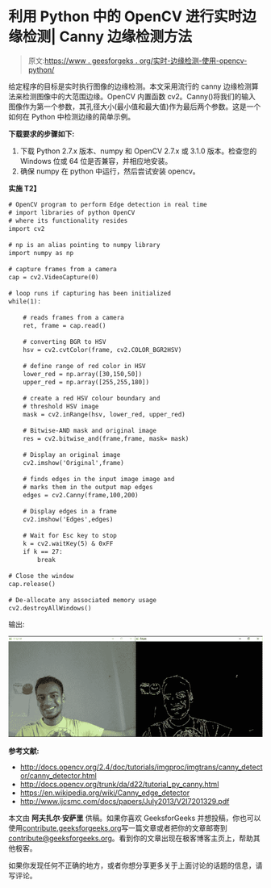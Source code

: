 # 利用 Python 中的 OpenCV 进行实时边缘检测| Canny 边缘检测方法

> 原文:[https://www . geesforgeks . org/实时-边缘检测-使用-opencv-python/](https://www.geeksforgeeks.org/real-time-edge-detection-using-opencv-python/)

给定程序的目标是实时执行图像的边缘检测。本文采用流行的 canny 边缘检测算法来检测图像中的大范围边缘。OpenCV 内置函数 cv2。Canny()将我们的输入图像作为第一个参数，其孔径大小(最小值和最大值)作为最后两个参数。这是一个如何在 Python 中检测边缘的简单示例。

**下载要求的步骤如下:**

1.  下载 Python 2.7.x 版本、numpy 和 OpenCV 2.7.x 或 3.1.0 版本。检查您的 Windows 位或 64 位是否兼容，并相应地安装。
2.  确保 numpy 在 python 中运行，然后尝试安装 opencv。

**实施
T2】**

```
# OpenCV program to perform Edge detection in real time
# import libraries of python OpenCV 
# where its functionality resides
import cv2 

# np is an alias pointing to numpy library
import numpy as np

# capture frames from a camera
cap = cv2.VideoCapture(0)

# loop runs if capturing has been initialized
while(1):

    # reads frames from a camera
    ret, frame = cap.read()

    # converting BGR to HSV
    hsv = cv2.cvtColor(frame, cv2.COLOR_BGR2HSV)

    # define range of red color in HSV
    lower_red = np.array([30,150,50])
    upper_red = np.array([255,255,180])

    # create a red HSV colour boundary and 
    # threshold HSV image
    mask = cv2.inRange(hsv, lower_red, upper_red)

    # Bitwise-AND mask and original image
    res = cv2.bitwise_and(frame,frame, mask= mask)

    # Display an original image
    cv2.imshow('Original',frame)

    # finds edges in the input image image and
    # marks them in the output map edges
    edges = cv2.Canny(frame,100,200)

    # Display edges in a frame
    cv2.imshow('Edges',edges)

    # Wait for Esc key to stop
    k = cv2.waitKey(5) & 0xFF
    if k == 27:
        break

# Close the window
cap.release()

# De-allocate any associated memory usage
cv2.destroyAllWindows() 
```

输出:

[![output](img/c025cef3407ebf9dcd5a012bb5891204.png)](https://media.geeksforgeeks.org/wp-content/uploads/op2.jpg)

**参考文献:**

*   http://docs.opencv.org/2.4/doc/tutorials/imgproc/imgtrans/canny_detector/canny_detector.html
*   http://docs.opencv.org/trunk/da/d22/tutorial_py_canny.html
*   https://en.wikipedia.org/wiki/Canny_edge_detector
*   http://www.ijcsmc.com/docs/papers/July2013/V2I7201329.pdf

本文由 **阿夫扎尔·安萨里** 供稿。如果你喜欢 GeeksforGeeks 并想投稿，你也可以使用[contribute.geeksforgeeks.org](http://www.contribute.geeksforgeeks.org)写一篇文章或者把你的文章邮寄到 contribute@geeksforgeeks.org。看到你的文章出现在极客博客主页上，帮助其他极客。

如果你发现任何不正确的地方，或者你想分享更多关于上面讨论的话题的信息，请写评论。